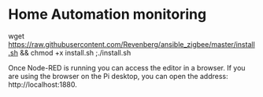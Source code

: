 # Home Automation monitoring
wget https://raw.githubusercontent.com/Revenberg/ansible_zigbee/master/install.sh && chmod +x install.sh ;./install.sh

Once Node-RED is running you can access the editor in a browser.
If you are using the browser on the Pi desktop, you can open the address: http://localhost:1880.